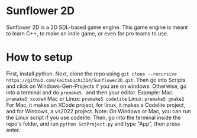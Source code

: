 # Sunflower 2D
Sunflower 2D is a 2D SDL-based game engine. This game engine is meant to learn C++, to make an indie game, or even for pro teams to use.

# How to setup
First, install python. Next, clone the repo using `git clone --recursive https://github.com/kaitabuchi314/Sunflower2D.git`. Then go into Scripts and click on Windows-Gen-Projects if you are on windows. Otherwise, go into a terminal and do `premake5 ` and then your editor.
Example:
Mac: `premake5 xcode4`
Mac or Linux: `premake5 codelite`
Linux: `premake5 gmake2`
For Mac, it makes an XCode project, for linux, it makes a Codelite project, and for Windows, a vs2022 project. Note: On Windows or Mac, you can run the Linux script if you use codelite. Then, go into the terminal inside the repo's folder, and run `python SetProject.py` and type "App", then press enter.
